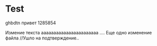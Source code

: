 # Test
ghbdtn
привет 
1285854

Измение текста ааааааааааааааааааааааа
....
Еще одно изменение файла 
//Ушло на подтверждение..
